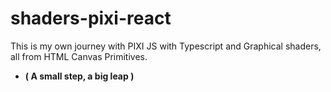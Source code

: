 # shaders-pixi-react
This is my own journey with PIXI JS with Typescript and Graphical shaders, all from HTML Canvas Primitives. 
- **( A small step, a big leap )**
